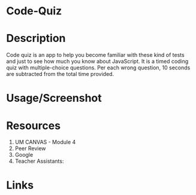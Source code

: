 # Code-Quiz

# Description

Code quiz is an app to help you become familiar with these kind of tests and just to see how much you know about JavaScript. It is a timed coding quiz with multiple-choice questions. Per each wrong question, 10 seconds are subtracted from the total time provided.

# Usage/Screenshot

# Resources
1. UM CANVAS - Module 4
2. Peer Review
3. Google
4. Teacher Assistants:

# Links
